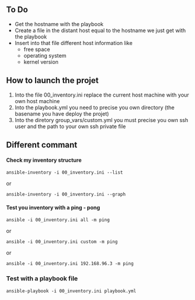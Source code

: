 ## To Do

- Get the hostname with the playbook
- Create a file in the distant host equal to the hostname we just get with the playbook
- Insert into that file different host information like 
    - free space
    - operating system
    - kernel version


## How to launch the projet

1. Into the file 00_inventory.ini replace the current host machine with your own host machine
2. Into the playbook.yml you need to precise you own directory (the basename you have deploy the projet)
3. Into the diretory group_vars/custom.yml you must precise you own ssh user and the path to your own ssh private file


## Different commant 

#### Check my inventory structure 
```
ansible-inventory -i 00_inventory.ini --list
```
or
```
ansible-inventory -i 00_inventory.ini --graph
```

#### Test you inventory with a ping - pong
```
ansible -i 00_inventory.ini all -m ping
```
or
```
ansible -i 00_inventory.ini custom -m ping
```
or
```
ansible -i 00_inventory.ini 192.168.96.3 -m ping
```

### Test with a playbook file
```
ansible-playbook -i 00_inventory.ini playbook.yml